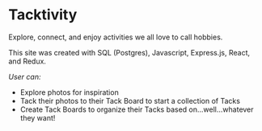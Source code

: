 # Tacktivity
Explore, connect, and enjoy activities we all love to call hobbies.

This site was created with SQL (Postgres), Javascript, Express.js, React, and Redux.

*User can:*
- Explore photos for inspiration
- Tack their photos to their Tack Board to start a collection of Tacks
- Create Tack Boards to organize their Tacks based on...well...whatever they want!
